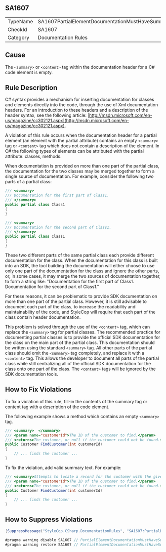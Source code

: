 ﻿## SA1607

<table>
<tr>
  <td>TypeName</td>
  <td>SA1607PartialElementDocumentationMustHaveSummaryText</td>
</tr>
<tr>
  <td>CheckId</td>
  <td>SA1607</td>
</tr>
<tr>
  <td>Category</td>
  <td>Documentation Rules</td>
</tr>
</table>

## Cause

The `<summary>` or `<content>` tag within the documentation header for a C# code element is empty.

## Rule Description

C# syntax provides a mechanism for inserting documentation for classes and elements directly into the code, through the use of Xml documentation headers. For an introduction to these headers and a description of the header syntax, see the following article: [http://msdn.microsoft.com/en-us/magazine/cc302121.aspx](http://msdn.microsoft.com/en-us/magazine/cc302121.aspx).

A violation of this rule occurs when the documentation header for a partial element (an element with the partial attribute) contains an empty `<summary>` tag or `<content>` tag which does not contain a description of the element. In C# the following types of elements can be attributed with the partial attribute: classes, methods.

When documentation is provided on more than one part of the partial class, the documentation for the two classes may be merged together to form a single source of documentation. For example, consider the following two parts of a partial class:

```csharp
/// <summary>
/// Documentation for the first part of Class1.
/// </summary>
public partial class Class1
{
}

/// <summary>
/// Documentation for the second part of Class1.
/// </summary>
public partial class Class1
{
}
```

These two different parts of the same partial class each provide different documentation for the class. When the documentation for this class is built into an SDK, the tool building the documentation will either choose to use only one part of the documentation for the class and ignore the other parts, or, in some cases, it may merge the two sources of documentation together, to form a string like: "Documentation for the first part of Class1. Documentation for the second part of Class1."

For these reasons, it can be problematic to provide SDK documentation on more than one part of the partial class. However, it is still advisable to document each part of the class, to increase the readability and maintainability of the code, and StyleCop will require that each part of the class contain header documentation.

This problem is solved through the use of the `<content>` tag, which can replace the `<summary>` tag for partial classes. The recommended practice for documenting partial classes is to provide the official SDK documentation for the class on the main part of the partial class. This documentation should be written using the standard `<summary>` tag. All other parts of the partial class should omit the `<summary>` tag completely, and replace it with a `<content>` tag. This allows the developer to document all parts of the partial class while still centralizing all of the official SDK documentation for the class onto one part of the class. The `<content>` tags will be ignored by the SDK documentation tools.

## How to Fix Violations

To fix a violation of this rule, fill-in the contents of the summary tag or content tag with a description of the code element.

The following example shows a method which contains an empty `<summary>` tag.

```csharp
/// <summary>  </summary>
/// <param name="customerId">The ID of the customer to find.</param>
/// <returns>The customer, or null if the customer could not be found.</returns>
public Customer FindCustomer(int customerId)
{
    // ... finds the customer ...
}
```

To fix the violation, add valid summary text. For example: 

```csharp
/// <summary>Attempts to locate a record for the customer with the given ID.</summary>
/// <param name="customerId">The ID of the customer to find.</param>
/// <returns>The customer, or null if the customer could not be found.</returns>
public Customer FindCustomer(int customerId)
{
    // ... finds the customer ...
}
```

## How to Suppress Violations

```csharp
[SuppressMessage("StyleCop.CSharp.DocumentationRules", "SA1607:PartialElementDocumentationMustHaveSummaryText", Justification = "Reviewed.")]
```

```csharp
#pragma warning disable SA1607 // PartialElementDocumentationMustHaveSummaryText
#pragma warning restore SA1607 // PartialElementDocumentationMustHaveSummaryText
```
